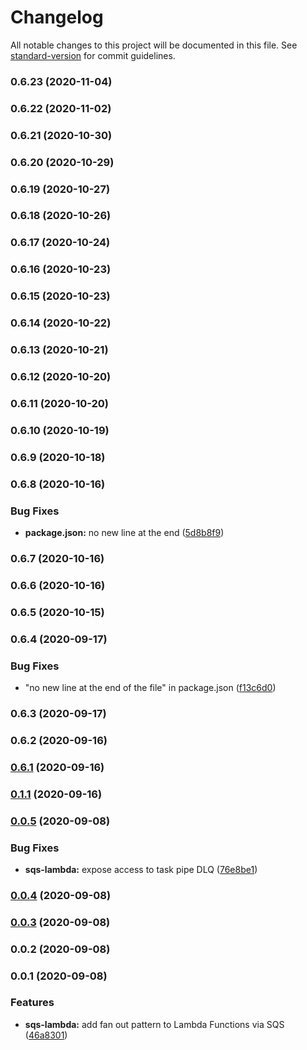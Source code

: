 # Changelog

All notable changes to this project will be documented in this file. See [standard-version](https://github.com/conventional-changelog/standard-version) for commit guidelines.

### 0.6.23 (2020-11-04)

### 0.6.22 (2020-11-02)

### 0.6.21 (2020-10-30)

### 0.6.20 (2020-10-29)

### 0.6.19 (2020-10-27)

### 0.6.18 (2020-10-26)

### 0.6.17 (2020-10-24)

### 0.6.16 (2020-10-23)

### 0.6.15 (2020-10-23)

### 0.6.14 (2020-10-22)

### 0.6.13 (2020-10-21)

### 0.6.12 (2020-10-20)

### 0.6.11 (2020-10-20)

### 0.6.10 (2020-10-19)

### 0.6.9 (2020-10-18)

### 0.6.8 (2020-10-16)


### Bug Fixes

* **package.json:** no new line at the end ([5d8b8f9](https://github.com/flyingImer/cdk-distributed-computing/commit/5d8b8f963060248aabedbceb1cd2dc14ca14c411))

### 0.6.7 (2020-10-16)

### 0.6.6 (2020-10-16)

### 0.6.5 (2020-10-15)

### 0.6.4 (2020-09-17)


### Bug Fixes

* "no new line at the end of the file" in package.json ([f13c6d0](https://github.com/flyingImer/cdk-distributed-computing/commit/f13c6d0c17c56e4d5e649add55c40d03c4d19ac2))

### 0.6.3 (2020-09-17)

### 0.6.2 (2020-09-16)

### [0.6.1](https://github.com/flyingImer/cdk-distributed-computing/compare/v0.1.1...v0.6.1) (2020-09-16)

### [0.1.1](https://github.com/flyingImer/cdk-distributed-computing/compare/v0.0.5...v0.1.1) (2020-09-16)

### [0.0.5](https://github.com/flyingImer/cdk-distributed-computing/compare/v0.0.4...v0.0.5) (2020-09-08)


### Bug Fixes

* **sqs-lambda:** expose access to task pipe DLQ ([76e8be1](https://github.com/flyingImer/cdk-distributed-computing/commit/76e8be1eeafcf6a7eca22edc234c2bca82e50e13))

### [0.0.4](https://github.com/flyingImer/cdk-distributed-computing/compare/v0.0.3...v0.0.4) (2020-09-08)

### [0.0.3](https://github.com/flyingImer/cdk-distributed-computing/compare/v0.0.2...v0.0.3) (2020-09-08)

### 0.0.2 (2020-09-08)

### 0.0.1 (2020-09-08)


### Features

* **sqs-lambda:** add fan out pattern to Lambda Functions via SQS ([46a8301](https://github.com/flyingImer/cdk-distributed-computing/commit/46a830197dc0cc7abbeb027d40fdcbc370dbe641))
